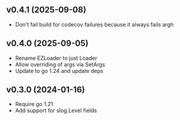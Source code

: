 v0.4.1 (2025-09-08)
-------------------------
 * Don't fail build for codecov failures because it always fails argh

v0.4.0 (2025-09-05)
-------------------------
 * Rename EZLoader to just Loader
 * Allow overriding of args via SetArgs
 * Update to go 1.24 and update deps

v0.3.0 (2024-01-16)
-------------------------
 * Require go 1.21
 * Add support for slog.Level fields

